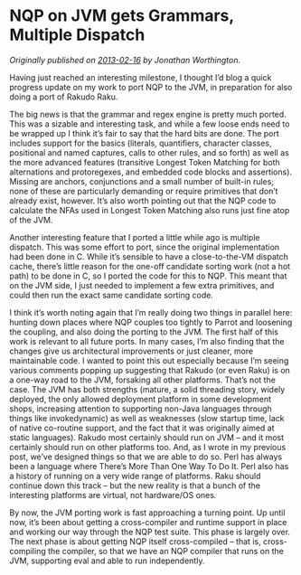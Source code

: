 # NQP on JVM gets Grammars, Multiple Dispatch
    
*Originally published on [2013-02-16](https://6guts.wordpress.com/2013/02/17/nqp-on-jvm-gets-grammars-multiple-dispatch/) by Jonathan Worthington.*

Having just reached an interesting milestone, I thought I’d blog a quick progress update on my work to port NQP to the JVM, in preparation for also doing a port of Rakudo Raku.

The big news is that the grammar and regex engine is pretty much ported. This was a sizable and interesting task, and while a few loose ends need to be wrapped up I think it’s fair to say that the hard bits are done. The port includes support for the basics (literals, quantifiers, character classes, positional and named captures, calls to other rules, and so forth) as well as the more advanced features (transitive Longest Token Matching for both alternations and protoregexes, and embedded code blocks and assertions). Missing are anchors, conjunctions and a small number of built-in rules; none of these are particularly demanding or require primitives that don’t already exist, however. It’s also worth pointing out that the NQP code to calculate the NFAs used in Longest Token Matching also runs just fine atop of the JVM.

Another interesting feature that I ported a little while ago is multiple dispatch. This was some effort to port, since the original implementation had been done in C. While it’s sensible to have a close-to-the-VM dispatch cache, there’s little reason for the one-off candidate sorting work (not a hot path) to be done in C, so I ported the code for this to NQP. This meant that on the JVM side, I just needed to implement a few extra primitives, and could then run the exact same candidate sorting code.

I think it’s worth noting again that I’m really doing two things in parallel here: hunting down places where NQP couples too tightly to Parrot and loosening the coupling, and also doing the porting to the JVM. The first half of this work is relevant to all future ports. In many cases, I’m also finding that the changes give us architectural improvements or just cleaner, more maintainable code. I wanted to point this out especially because I’m seeing various comments popping up suggesting that Rakudo (or even Raku) is on a one-way road to the JVM, forsaking all other platforms. That’s not the case. The JVM has both strengths (mature, a solid threading story, widely deployed, the only allowed deployment platform in some development shops, increasing attention to supporting non-Java languages through things like invokedynamic) as well as weaknesses (slow startup time, lack of native co-routine support, and the fact that it was originally aimed at static languages). Rakudo most certainly should run on JVM – and it most certainly should run on other platforms too. And, as I wrote in my previous post, we’ve designed things so that we are able to do so. Perl has always been a language where There’s More Than One Way To Do It. Perl also has a history of running on a very wide range of platforms. Raku should continue down this track – but the new reality is that a bunch of the interesting platforms are virtual, not hardware/OS ones.

By now, the JVM porting work is fast approaching a turning point. Up until now, it’s been about getting a cross-compiler and runtime support in place and working our way through the NQP test suite. This phase is largely over. The next phase is about getting NQP itself cross-compiled – that is, cross-compiling the compiler, so that we have an NQP compiler that runs on the JVM, supporting eval and able to run independently.
